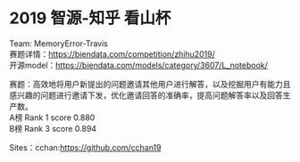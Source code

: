 # 2019 智源-知乎 看山杯
Team: MemoryError-Travis\
赛题详情：https://biendata.com/competition/zhihu2019/ \
开源model：https://biendata.com/models/category/3607/L_notebook/

赛题：高效地将用户新提出的问题邀请其他用户进行解答，以及挖掘用户有能力且感兴趣的问题进行邀请下发，优化邀请回答的准确率，提高问题解答率以及回答生产数。\
A榜 Rank 1 score 0.880\
B榜 Rank 3 score 0.894

Sites：cchan:https://github.com/cchan19
